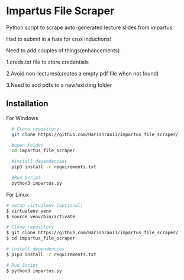 
# Impartus File Scraper

Python script to scrape auto-generated lecture slides from impartus

Had to submit in a fuss for crux inductions!

Need to add couples of things(enhancements)

1.creds.txt file to store credentials

2.Avoid non-lectures(creates a empty pdf file when not found)

 3.Need to add pdfs to a new/existing folder
 


## Installation

For Windows

```bash
  # Clone repository
  git clone https://github.com/Harishrao13/impartus_file_scraper/

  #open folder
  cd impartus_file_scraper

  #install dependencies
  pip3 install -r requirements.txt

  #Run Script
  python3 impartus.py
```
    
For Linux
```bash
# setup virtualenv (optional)
$ virtualenv venv
$ source venv/bin/activate 

# Clone repository
$ git clone https://github.com/Harishrao13/impartus_file_scraper/
$ cd impartus_file_scraper

# install dependencies
$ pip3 install -r requirements.txt

# Run Script
$ python3 impartus.py
```
